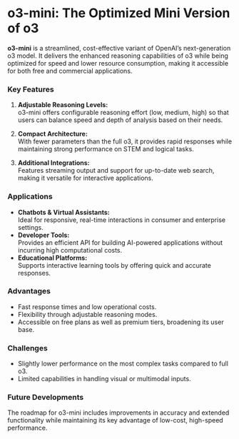 # o3-mini: The Optimized Mini Version of o3

**o3-mini** is a streamlined, cost-effective variant of OpenAI’s next-generation o3 model. It delivers the enhanced reasoning capabilities of o3 while being optimized for speed and lower resource consumption, making it accessible for both free and commercial applications.

### Key Features

1. **Adjustable Reasoning Levels:**  
   o3-mini offers configurable reasoning effort (low, medium, high) so that users can balance speed and depth of analysis based on their needs.

2. **Compact Architecture:**  
   With fewer parameters than the full o3, it provides rapid responses while maintaining strong performance on STEM and logical tasks.

3. **Additional Integrations:**  
   Features streaming output and support for up-to-date web search, making it versatile for interactive applications.

### Applications

- **Chatbots & Virtual Assistants:**  
  Ideal for responsive, real-time interactions in consumer and enterprise settings.
- **Developer Tools:**  
  Provides an efficient API for building AI-powered applications without incurring high computational costs.
- **Educational Platforms:**  
  Supports interactive learning tools by offering quick and accurate responses.

### Advantages

- Fast response times and low operational costs.
- Flexibility through adjustable reasoning modes.
- Accessible on free plans as well as premium tiers, broadening its user base.

### Challenges

- Slightly lower performance on the most complex tasks compared to full o3.
- Limited capabilities in handling visual or multimodal inputs.

### Future Developments

The roadmap for o3-mini includes improvements in accuracy and extended functionality while maintaining its key advantage of low-cost, high-speed performance.
